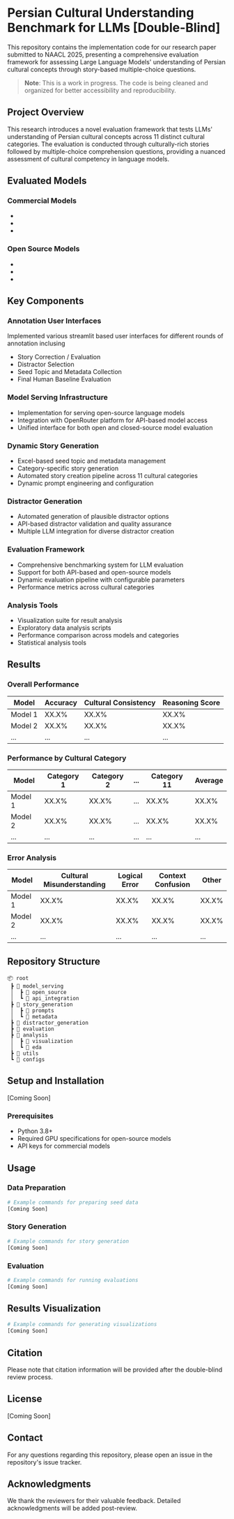 # Persian Cultural Understanding Benchmark for LLMs [Double-Blind]

This repository contains the implementation code for our research paper submitted to NAACL 2025, presenting a comprehensive evaluation framework for assessing Large Language Models' understanding of Persian cultural concepts through story-based multiple-choice questions.

> **Note**: This is a work in progress. The code is being cleaned and organized for better accessibility and reproducibility.

## Project Overview

This research introduces a novel evaluation framework that tests LLMs' understanding of Persian cultural concepts across 11 distinct cultural categories. The evaluation is conducted through culturally-rich stories followed by multiple-choice comprehension questions, providing a nuanced assessment of cultural competency in language models.

## Evaluated Models

### Commercial Models
-
-
-

### Open Source Models
-
-
-

## Key Components

### Annotation User Interfaces
Implemented various streamlit based user interfaces for different rounds of annotation inclusing
- Story Correction / Evaluation
- Distractor Selection
- Seed Topic and Metadata Collection
- Final Human Baseline Evaluation

### Model Serving Infrastructure
- Implementation for serving open-source language models
- Integration with OpenRouter platform for API-based model access
- Unified interface for both open and closed-source model evaluation

### Dynamic Story Generation
- Excel-based seed topic and metadata management
- Category-specific story generation
- Automated story creation pipeline across 11 cultural categories
- Dynamic prompt engineering and configuration

### Distractor Generation
- Automated generation of plausible distractor options
- API-based distractor validation and quality assurance
- Multiple LLM integration for diverse distractor creation

### Evaluation Framework
- Comprehensive benchmarking system for LLM evaluation
- Support for both API-based and open-source models
- Dynamic evaluation pipeline with configurable parameters
- Performance metrics across cultural categories

### Analysis Tools
- Visualization suite for result analysis
- Exploratory data analysis scripts
- Performance comparison across models and categories
- Statistical analysis tools

## Results

### Overall Performance

| Model | Accuracy | Cultural Consistency | Reasoning Score |
|-------|----------|---------------------|-----------------|
| Model 1 | XX.X% | XX.X% | XX.X% |
| Model 2 | XX.X% | XX.X% | XX.X% |
| ... | ... | ... | ... |

### Performance by Cultural Category

| Model | Category 1 | Category 2 | ... | Category 11 | Average |
|-------|------------|------------|-----|-------------|---------|
| Model 1 | XX.X% | XX.X% | ... | XX.X% | XX.X% |
| Model 2 | XX.X% | XX.X% | ... | XX.X% | XX.X% |
| ... | ... | ... | ... | ... | ... |

### Error Analysis

| Model | Cultural Misunderstanding | Logical Error | Context Confusion | Other |
|-------|--------------------------|---------------|-------------------|--------|
| Model 1 | XX.X% | XX.X% | XX.X% | XX.X% |
| Model 2 | XX.X% | XX.X% | XX.X% | XX.X% |
| ... | ... | ... | ... | ... |

## Repository Structure
```
📦 root
 ┣ 📂 model_serving
 │  ┣ 📂 open_source
 │  ┗ 📂 api_integration
 ┣ 📂 story_generation
 │  ┣ 📂 prompts
 │  ┗ 📂 metadata
 ┣ 📂 distractor_generation
 ┣ 📂 evaluation
 ┣ 📂 analysis
 │  ┣ 📂 visualization
 │  ┗ 📂 eda
 ┣ 📂 utils
 ┗ 📂 configs
```

## Setup and Installation
[Coming Soon]

### Prerequisites
- Python 3.8+
- Required GPU specifications for open-source models
- API keys for commercial models

## Usage

### Data Preparation
```bash
# Example commands for preparing seed data
[Coming Soon]
```

### Story Generation
```bash
# Example commands for story generation
[Coming Soon]
```

### Evaluation
```bash
# Example commands for running evaluations
[Coming Soon]
```

## Results Visualization
```bash
# Example commands for generating visualizations
[Coming Soon]
```

## Citation
Please note that citation information will be provided after the double-blind review process.

## License
[Coming Soon]

## Contact
For any questions regarding this repository, please open an issue in the repository's issue tracker.

## Acknowledgments
We thank the reviewers for their valuable feedback. Detailed acknowledgments will be added post-review.